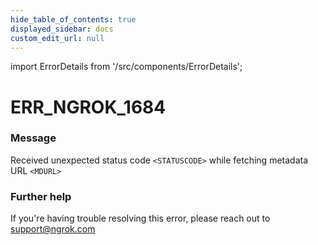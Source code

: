```yaml
---
hide_table_of_contents: true
displayed_sidebar: docs
custom_edit_url: null
---
```


import ErrorDetails from '/src/components/ErrorDetails';

# ERR_NGROK_1684

### Message
Received unexpected status code `<STATUSCODE>` while fetching metadata URL `<MDURL>`

### Further help
If you're having trouble resolving this error, please reach out to [support@ngrok.com](mailto:support@ngrok.com?subject=Help%20with%20ERR_NGROK_1684)

<ErrorDetails error='err_ngrok_1684' />
